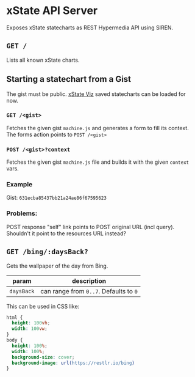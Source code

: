 # xState API Server

Exposes xState statecharts as REST Hypermedia API using SIREN.

## `GET /`

Lists all known xState charts.

## Starting a statechart from a Gist

The gist must be public.
[xState Viz](https://xstate.js.org/viz/) saved statecharts can be loaded for now.

### `GET /<gist>`

Fetches the given gist `machine.js` and generates a form to fill its context.
The forms action points to `POST /<gist>`

### `POST /<gist>?context`

Fetches the given gist `machine.js` file and builds it with the given `context` vars.

### Example

Gist: `631ecba85437bb21a24ae86f67595623`

### Problems:

POST response "self" link points to POST original URL (incl query). Shouldn't
it point to the resources URL instead?

## `GET /bing/:daysBack?`

Gets the wallpaper of the day from Bing.

| param | description |
|-------|-------------|
| `daysBack` | can range from `0..7`. Defaults to `0`|

This can be used in CSS like:
```css
html {
  height: 100vh;
  width: 100vw;
}
body {
  height: 100%;
  width: 100%;
  background-size: cover;
  background-image: url(https://restlr.io/bing)
}
```
